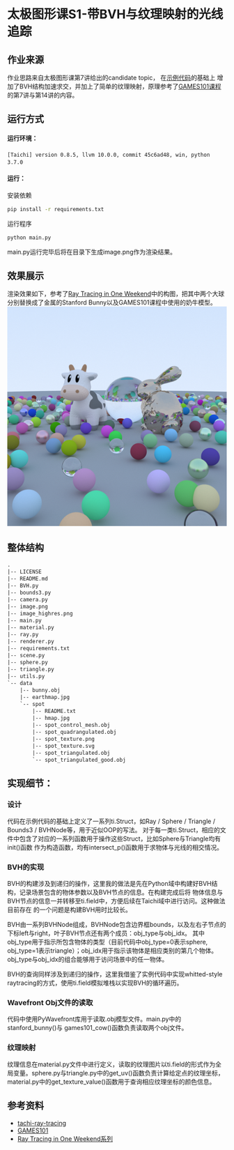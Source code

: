 # 太极图形课S1-带BVH与纹理映射的光线追踪

## 作业来源
作业思路来自太极图形课第7讲给出的candidate topic，
在[示例代码](https://github.com/taichiCourse01/taichi_ray_tracing)的基础上
增加了BVH结构加速求交，并加上了简单的纹理映射，原理参考了[GAMES101课程](https://sites.cs.ucsb.edu/~lingqi/teaching/games101.html)的第7讲与第14讲的内容。

## 运行方式

#### 运行环境：
`[Taichi] version 0.8.5, llvm 10.0.0, commit 45c6ad48, win, python 3.7.0`

#### 运行：
安装依赖
```bash
pip install -r requirements.txt
```
运行程序
```python
python main.py
```
main.py运行完毕后将在目录下生成image.png作为渲染结果。

## 效果展示
渲染效果如下，参考了[Ray Tracing in One Weekend]()中的构图，把其中两个大球分别替换成了金属的Stanford Bunny以及GAMES101课程中使用的奶牛模型。
![Renderring Result](./image_highres.png)

## 整体结构
```
.
|-- LICENSE
|-- README.md
|-- BVH.py
|-- bounds3.py
|-- camera.py
|-- image.png
|-- image_highres.png
|-- main.py
|-- material.py
|-- ray.py
|-- renderer.py
|-- requirements.txt
|-- scene.py
|-- sphere.py
|-- triangle.py
|-- utils.py
`-- data
    |-- bunny.obj
    |-- earthmap.jpg
    `-- spot
        |-- README.txt
        |-- hmap.jpg
        |-- spot_control_mesh.obj
        |-- spot_quadrangulated.obj
        |-- spot_texture.png
        |-- spot_texture.svg
        |-- spot_triangulated.obj
        `-- spot_triangulated_good.obj
```

## 实现细节：

### 设计
代码在示例代码的基础上定义了一系列ti.Struct，如Ray / Sphere / Triangle / Bounds3 / BVHNode等，用于近似OOP的写法。
对于每一类ti.Struct，相应的文件中包含了对应的一系列函数用于操作这些Struct，比如Sphere与Triangle均有init()函数
作为构造函数，均有intersect_p()函数用于求物体与光线的相交情况。

### BVH的实现
BVH的构建涉及到递归的操作，这里我的做法是先在Python域中构建好BVH结构，记录场景包含的物体参数以及BVH节点的信息。在构建完成后将
物体信息与BVH节点的信息一并转移至ti.field中，方便后续在Taichi域中进行访问。这种做法目前存在
的一个问题是构建BVH用时比较长。

BVH由一系列BVHNode组成，BVHNode包含边界框bounds，以及左右子节点的下标left与right，叶子BVH节点还有两个成员：obj_type与obj_idx。
其中obj_type用于指示所包含物体的类型（目前代码中obj_type=0表示sphere, obj_type=1表示triangle）；obj_idx用于指示该物体是相应类别的第几个物体。
obj_type与obj_idx的组合能够用于访问场景中的任一物体。

BVH的查询同样涉及到递归的操作，这里我借鉴了实例代码中实现whitted-style raytracing的方式，使用ti.field模拟堆栈以实现BVH的循环遍历。

### Wavefront Obj文件的读取
代码中使用PyWavefront库用于读取.obj模型文件。main.py中的stanford_bunny()与
games101_cow()函数负责读取两个obj文件。

### 纹理映射
纹理信息在material.py文件中进行定义，读取的纹理图片以ti.field的形式作为全局变量。sphere.py与triangle.py中的get_uv()函数负责计算给定点的纹理坐标，
material.py中的get_texture_value()函数用于查询相应纹理坐标的颜色信息。

## 参考资料
* [tachi-ray-tracing](https://github.com/taichiCourse01/taichi_ray_tracing)
* [GAMES101](https://sites.cs.ucsb.edu/~lingqi/teaching/games101.html)
* [Ray Tracing in One Weekend系列](https://github.com/RayTracing/raytracing.github.io)
